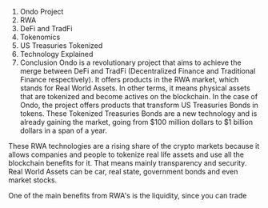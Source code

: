 1. Ondo Project
2. RWA
3. DeFi and TradFi
4. Tokenomics
5. US Treasuries Tokenized
6. Technology Explained
7. Conclusion
Ondo is a revolutionary project that aims to achieve the merge between DeFi and TradFi (Decentralized Finance and Traditional Finance respectively). It offers products in the RWA market, which stands for Real World Assets. In other terms, it means physical assets that are tokenized and become actives on the blockchain. In the case of Ondo, the project offers products that transform US Treasuries Bonds in tokens. These Tokenized Treasuries Bonds are a new technology and is already gaining the market, going from $100 million dollars to $1 billion dollars in a span of a year. 

These RWA technologies are a rising share of the crypto markets because it allows companies and people to tokenize real life assets and use all the blockchain benefits for it. That means mainly transparency and security. Real World Assets can be car, real state, government bonds and even market stocks.  

One of the main benefits from RWA's is the liquidity, since you can trade 